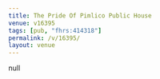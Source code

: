 ```yaml
---
title: The Pride Of Pimlico Public House
venue: v16395
tags: [pub, "fhrs:414318"]
permalink: /v/16395/
layout: venue
---
```

null